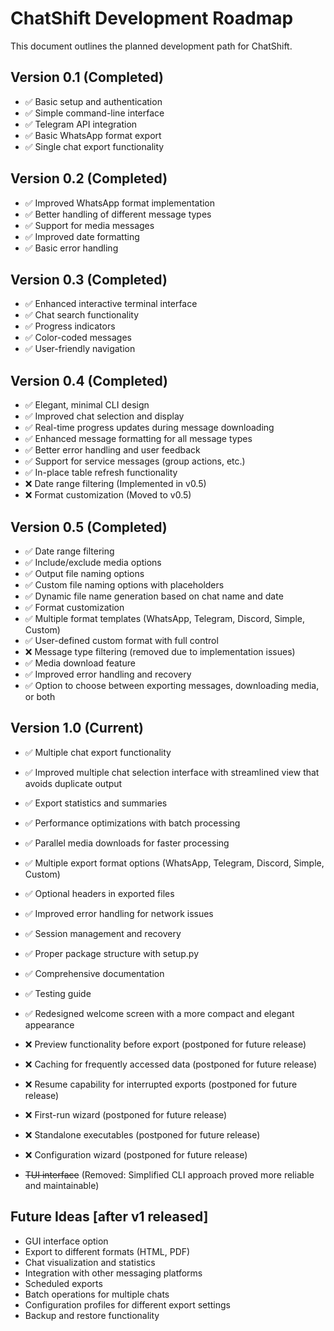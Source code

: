 # ChatShift Development Roadmap

This document outlines the planned development path for ChatShift.

## Version 0.1 (Completed)
- ✅ Basic setup and authentication
- ✅ Simple command-line interface
- ✅ Telegram API integration
- ✅ Basic WhatsApp format export
- ✅ Single chat export functionality

## Version 0.2 (Completed)
- ✅ Improved WhatsApp format implementation
- ✅ Better handling of different message types
- ✅ Support for media messages
- ✅ Improved date formatting
- ✅ Basic error handling

## Version 0.3 (Completed)
- ✅ Enhanced interactive terminal interface
- ✅ Chat search functionality
- ✅ Progress indicators
- ✅ Color-coded messages
- ✅ User-friendly navigation

## Version 0.4 (Completed)
- ✅ Elegant, minimal CLI design
- ✅ Improved chat selection and display
- ✅ Real-time progress updates during message downloading
- ✅ Enhanced message formatting for all message types
- ✅ Better error handling and user feedback
- ✅ Support for service messages (group actions, etc.)
- ✅ In-place table refresh functionality
- ❌ Date range filtering (Implemented in v0.5)
- ❌ Format customization (Moved to v0.5)

## Version 0.5 (Completed)
- ✅ Date range filtering
- ✅ Include/exclude media options
- ✅ Output file naming options
- ✅ Custom file naming options with placeholders
- ✅ Dynamic file name generation based on chat name and date
- ✅ Format customization
- ✅ Multiple format templates (WhatsApp, Telegram, Discord, Simple, Custom)
- ✅ User-defined custom format with full control
- ❌ Message type filtering (removed due to implementation issues)
- ✅ Media download feature
- ✅ Improved error handling and recovery
- ✅ Option to choose between exporting messages, downloading media, or both

## Version 1.0 (Current)
- ✅ Multiple chat export functionality
- ✅ Improved multiple chat selection interface with streamlined view that avoids duplicate output
- ✅ Export statistics and summaries
- ✅ Performance optimizations with batch processing
- ✅ Parallel media downloads for faster processing
- ✅ Multiple export format options (WhatsApp, Telegram, Discord, Simple, Custom)
- ✅ Optional headers in exported files
- ✅ Improved error handling for network issues
- ✅ Session management and recovery
- ✅ Proper package structure with setup.py
- ✅ Comprehensive documentation
- ✅ Testing guide
- ✅ Redesigned welcome screen with a more compact and elegant appearance

- ❌ Preview functionality before export (postponed for future release)
- ❌ Caching for frequently accessed data (postponed for future release)
- ❌ Resume capability for interrupted exports (postponed for future release)
- ❌ First-run wizard (postponed for future release)
- ❌ Standalone executables (postponed for future release)
- ❌ Configuration wizard (postponed for future release)

- ~~TUI interface~~ (Removed: Simplified CLI approach proved more reliable and maintainable)

## Future Ideas [after v1 released]
- GUI interface option
- Export to different formats (HTML, PDF)
- Chat visualization and statistics
- Integration with other messaging platforms
- Scheduled exports
- Batch operations for multiple chats
- Configuration profiles for different export settings
- Backup and restore functionality
